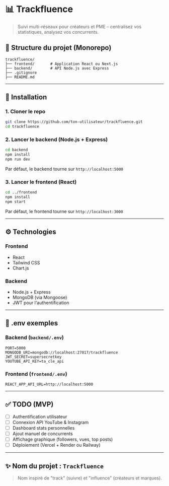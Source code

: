 # 📊 Trackfluence

> Suivi multi-réseaux pour créateurs et PME – centralisez vos statistiques, analysez vos concurrents.

## 📁 Structure du projet (Monorepo)

```
trackfluence/
├── frontend/       # Application React ou Next.js
├── backend/        # API Node.js avec Express
├── .gitignore
├── README.md
```

---

## 🚀 Installation

### 1. Cloner le repo

```bash
git clone https://github.com/ton-utilisateur/trackfluence.git
cd trackfluence
```

### 2. Lancer le backend (Node.js + Express)

```bash
cd backend
npm install
npm run dev
```

Par défaut, le backend tourne sur `http://localhost:5000`

### 3. Lancer le frontend (React)

```bash
cd ../frontend
npm install
npm start
```

Par défaut, le frontend tourne sur `http://localhost:3000`

---

## ⚙️ Technologies

### Frontend

* React
* Tailwind CSS
* Chart.js

### Backend

* Node.js + Express
* MongoDB (via Mongoose)
* JWT pour l'authentification

---

## 🔑 .env exemples

### Backend (`backend/.env`)

```
PORT=5000
MONGODB_URI=mongodb://localhost:27017/trackfluence
JWT_SECRET=supersecretkey
YOUTUBE_API_KEY=ta_cle_api
```

### Frontend (`frontend/.env`)

```
REACT_APP_API_URL=http://localhost:5000
```

---

## ✅ TODO (MVP)

* [ ] Authentification utilisateur
* [ ] Connexion API YouTube & Instagram
* [ ] Dashboard stats personnelles
* [ ] Ajout manuel de concurrents
* [ ] Affichage graphique (followers, vues, top posts)
* [ ] Déploiement (Vercel + Render ou Railway)

---

## ✨ Nom du projet : `Trackfluence`

> Nom inspiré de "track" (suivre) et "influence" (créateurs et marques).
